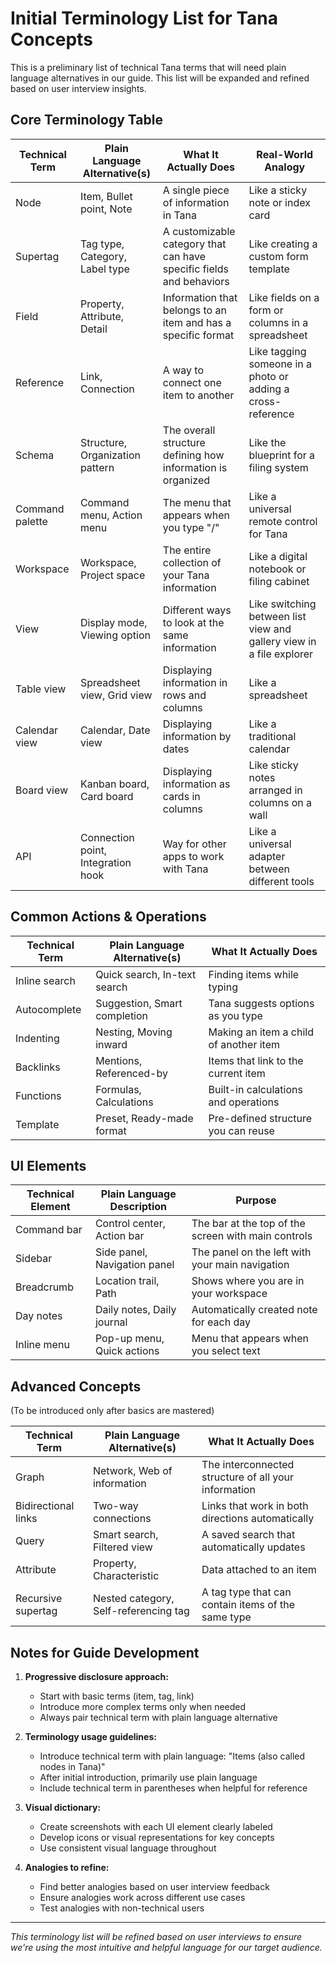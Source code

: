 # Initial Terminology List for Tana Concepts

This is a preliminary list of technical Tana terms that will need plain language alternatives in our guide. This list will be expanded and refined based on user interview insights.

## Core Terminology Table

| Technical Term | Plain Language Alternative(s) | What It Actually Does | Real-World Analogy |
|----------------|-------------------------------|------------------------|-------------------|
| Node | Item, Bullet point, Note | A single piece of information in Tana | Like a sticky note or index card |
| Supertag | Tag type, Category, Label type | A customizable category that can have specific fields and behaviors | Like creating a custom form template |
| Field | Property, Attribute, Detail | Information that belongs to an item and has a specific format | Like fields on a form or columns in a spreadsheet |
| Reference | Link, Connection | A way to connect one item to another | Like tagging someone in a photo or adding a cross-reference |
| Schema | Structure, Organization pattern | The overall structure defining how information is organized | Like the blueprint for a filing system |
| Command palette | Command menu, Action menu | The menu that appears when you type "/" | Like a universal remote control for Tana |
| Workspace | Workspace, Project space | The entire collection of your Tana information | Like a digital notebook or filing cabinet |
| View | Display mode, Viewing option | Different ways to look at the same information | Like switching between list view and gallery view in a file explorer |
| Table view | Spreadsheet view, Grid view | Displaying information in rows and columns | Like a spreadsheet |
| Calendar view | Calendar, Date view | Displaying information by dates | Like a traditional calendar |
| Board view | Kanban board, Card board | Displaying information as cards in columns | Like sticky notes arranged in columns on a wall |
| API | Connection point, Integration hook | Way for other apps to work with Tana | Like a universal adapter between different tools |

## Common Actions & Operations

| Technical Term | Plain Language Alternative(s) | What It Actually Does | 
|----------------|-------------------------------|------------------------|
| Inline search | Quick search, In-text search | Finding items while typing | 
| Autocomplete | Suggestion, Smart completion | Tana suggests options as you type |
| Indenting | Nesting, Moving inward | Making an item a child of another item |
| Backlinks | Mentions, Referenced-by | Items that link to the current item |
| Functions | Formulas, Calculations | Built-in calculations and operations |
| Template | Preset, Ready-made format | Pre-defined structure you can reuse |

## UI Elements

| Technical Element | Plain Language Description | Purpose |
|-------------------|----------------------------|---------|
| Command bar | Control center, Action bar | The bar at the top of the screen with main controls |
| Sidebar | Side panel, Navigation panel | The panel on the left with your main navigation |
| Breadcrumb | Location trail, Path | Shows where you are in your workspace |
| Day notes | Daily notes, Daily journal | Automatically created note for each day |
| Inline menu | Pop-up menu, Quick actions | Menu that appears when you select text |

## Advanced Concepts
(To be introduced only after basics are mastered)

| Technical Term | Plain Language Alternative(s) | What It Actually Does | 
|----------------|-------------------------------|------------------------|
| Graph | Network, Web of information | The interconnected structure of all your information |
| Bidirectional links | Two-way connections | Links that work in both directions automatically |
| Query | Smart search, Filtered view | A saved search that automatically updates |
| Attribute | Property, Characteristic | Data attached to an item |
| Recursive supertag | Nested category, Self-referencing tag | A tag type that can contain items of the same type |

## Notes for Guide Development

1. **Progressive disclosure approach:**
   - Start with basic terms (item, tag, link)
   - Introduce more complex terms only when needed
   - Always pair technical term with plain language alternative

2. **Terminology usage guidelines:**
   - Introduce technical term with plain language: "Items (also called nodes in Tana)"
   - After initial introduction, primarily use plain language
   - Include technical term in parentheses when helpful for reference

3. **Visual dictionary:**
   - Create screenshots with each UI element clearly labeled
   - Develop icons or visual representations for key concepts
   - Use consistent visual language throughout

4. **Analogies to refine:**
   - Find better analogies based on user interview feedback
   - Ensure analogies work across different use cases
   - Test analogies with non-technical users

---

*This terminology list will be refined based on user interviews to ensure we're using the most intuitive and helpful language for our target audience.* 